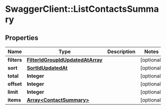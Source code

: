 # SwaggerClient::ListContactsSummary

## Properties
Name | Type | Description | Notes
------------ | ------------- | ------------- | -------------
**filters** | [**FilterIdGroupIdUpdatedAtArray**](FilterIdGroupIdUpdatedAtArray.md) |  | [optional] 
**sort** | [**SortIdUpdatedAt**](SortIdUpdatedAt.md) |  | [optional] 
**total** | **Integer** |  | [optional] 
**offset** | **Integer** |  | [optional] 
**limit** | **Integer** |  | [optional] 
**items** | [**Array&lt;ContactSummary&gt;**](ContactSummary.md) |  | [optional] 


